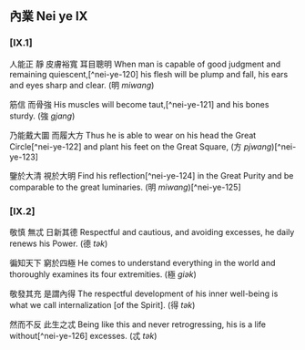 ## 內業 Nei ye IX

### [IX.1]

人能正
靜
皮膚裕寬
耳目聰明
When man is capable of good judgment
and remaining quiescent,[^nei-ye-120]
his flesh will be plump and fall,
his ears and eyes sharp and clear. (明 *miwang*)

筋信
而骨強
His muscles will become taut,[^nei-ye-121]
and his bones sturdy. (強 *gjang*)

乃能戴大圜
而履大方
Thus he is able to wear on his head the Great Circle[^nei-ye-122]
and plant his feet on the Great Square, (方 *pjwang*)[^nei-ye-123]

鑒於大清
視於大明
Find his reflection[^nei-ye-124] in the Great Purity
and be comparable to the great luminaries. (明 *miwang*)[^nei-ye-125]

### [IX.2]

敬慎
無忒
日新其德
Respectful and cautious,
and avoiding excesses,
he daily renews his Power. (德 *tək*)

徧知天下
窮於四極
He comes to understand everything in the world
and thoroughly examines its four extremities. (極 *giək*)

敬發其充
是謂內得
The respectful development of his inner well-being
is what we call internalization [of the Spirit]. (得 *tək*)

然而不反
此生之忒
Being like this and never retrogressing,
his is a life without[^nei-ye-126] excesses. (忒 *tək*)
